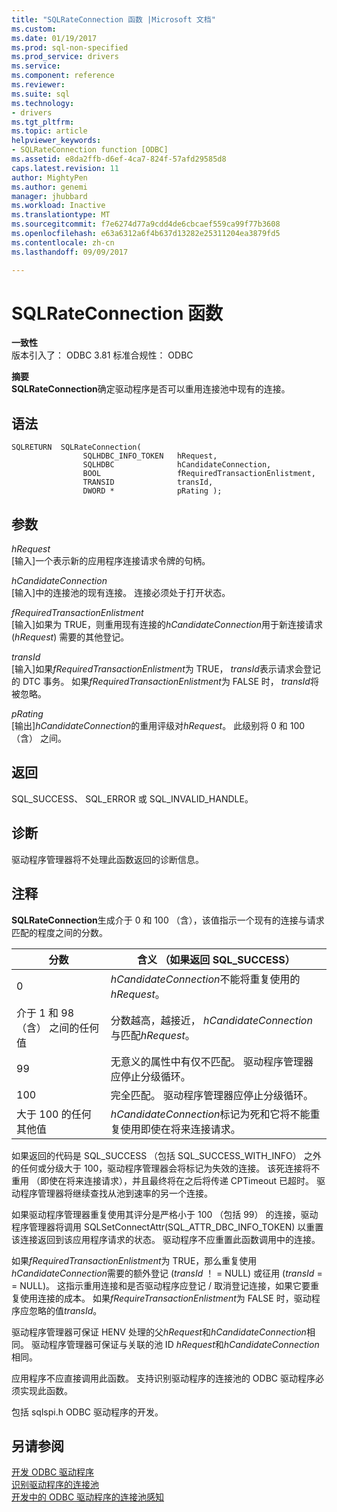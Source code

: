 ```yaml
---
title: "SQLRateConnection 函数 |Microsoft 文档"
ms.custom: 
ms.date: 01/19/2017
ms.prod: sql-non-specified
ms.prod_service: drivers
ms.service: 
ms.component: reference
ms.reviewer: 
ms.suite: sql
ms.technology:
- drivers
ms.tgt_pltfrm: 
ms.topic: article
helpviewer_keywords:
- SQLRateConnection function [ODBC]
ms.assetid: e8da2ffb-d6ef-4ca7-824f-57afd29585d8
caps.latest.revision: 11
author: MightyPen
ms.author: genemi
manager: jhubbard
ms.workload: Inactive
ms.translationtype: MT
ms.sourcegitcommit: f7e6274d77a9cdd4de6cbcaef559ca99f77b3608
ms.openlocfilehash: e63a6312a6f4b637d13282e25311204ea3879fd5
ms.contentlocale: zh-cn
ms.lasthandoff: 09/09/2017

---
```

# <a name="sqlrateconnection-function"></a>SQLRateConnection 函数
**一致性**  
 版本引入了： ODBC 3.81 标准合规性： ODBC  
  
 **摘要**  
 **SQLRateConnection**确定驱动程序是否可以重用连接池中现有的连接。  
  
## <a name="syntax"></a>语法  
  
```  
SQLRETURN  SQLRateConnection(  
                SQLHDBC_INFO_TOKEN   hRequest,  
                SQLHDBC              hCandidateConnection,  
                BOOL                 fRequiredTransactionEnlistment,  
                TRANSID              transId,  
                DWORD *              pRating );  
```  
  
## <a name="arguments"></a>参数  
 *hRequest*  
 [输入]一个表示新的应用程序连接请求令牌的句柄。  
  
 *hCandidateConnection*  
 [输入]中的连接池的现有连接。 连接必须处于打开状态。  
  
 *fRequiredTransactionEnlistment*  
 [输入]如果为 TRUE，则重用现有连接的*hCandidateConnection*用于新连接请求 (*hRequest*) 需要的其他登记。  
  
 *transId*  
 [输入]如果*fRequiredTransactionEnlistment*为 TRUE， *transId*表示请求会登记的 DTC 事务。 如果*fRequiredTransactionEnlistment*为 FALSE 时， *transId*将被忽略。  
  
 *pRating*  
 [输出]*hCandidateConnection*的重用评级对*hRequest*。 此级别将 0 和 100 （含） 之间。  
  
## <a name="returns"></a>返回  
 SQL_SUCCESS、 SQL_ERROR 或 SQL_INVALID_HANDLE。  
  
## <a name="diagnostics"></a>诊断  
 驱动程序管理器将不处理此函数返回的诊断信息。  
  
## <a name="remarks"></a>注释  
 **SQLRateConnection**生成介于 0 和 100 （含），该值指示一个现有的连接与请求匹配的程度之间的分数。  
  
|分数|含义 （如果返回 SQL_SUCCESS）|  
|-----------|-----------------------------------------------|  
|0|*hCandidateConnection*不能将重复使用的*hRequest*。|  
|介于 1 和 98 （含） 之间的任何值|分数越高，越接近， *hCandidateConnection*与匹配*hRequest*。|  
|99|无意义的属性中有仅不匹配。  驱动程序管理器应停止分级循环。|  
|100|完全匹配。  驱动程序管理器应停止分级循环。|  
|大于 100 的任何其他值|*hCandidateConnection*标记为死和它将不能重复使用即使在将来连接请求。|  
  
 如果返回的代码是 SQL_SUCCESS （包括 SQL_SUCCESS_WITH_INFO） 之外的任何或分级大于 100，驱动程序管理器会将标记为失效的连接。 该死连接将不重用 （即使在将来连接请求），并且最终将在之后将传递 CPTimeout 已超时。 驱动程序管理器将继续查找从池到速率的另一个连接。  
  
 如果驱动程序管理器重复使用其评分是严格小于 100 （包括 99） 的连接，驱动程序管理器将调用 SQLSetConnectAttr(SQL_ATTR_DBC_INFO_TOKEN) 以重置该连接返回到该应用程序请求的状态。 驱动程序不应重置此函数调用中的连接。  
  
 如果*fRequiredTransactionEnlistment*为 TRUE，那么重复使用*hCandidateConnection*需要的额外登记 (*transId* ！ = NULL) 或征用 (*transId* = = NULL)。 这指示重用连接和是否驱动程序应登记 / 取消登记连接，如果它要重复使用连接的成本。 如果*fRequireTransactionEnlistment*为 FALSE 时，驱动程序应忽略的值*transId*。  
  
 驱动程序管理器可保证 HENV 处理的父*hRequest*和*hCandidateConnection*相同。 驱动程序管理器可保证与关联的池 ID *hRequest*和*hCandidateConnection*相同。  
  
 应用程序不应直接调用此函数。 支持识别驱动程序的连接池的 ODBC 驱动程序必须实现此函数。  
  
 包括 sqlspi.h ODBC 驱动程序的开发。  
  
## <a name="see-also"></a>另请参阅  
 [开发 ODBC 驱动程序](../../../odbc/reference/develop-driver/developing-an-odbc-driver.md)   
 [识别驱动程序的连接池](../../../odbc/reference/develop-app/driver-aware-connection-pooling.md)   
 [开发中的 ODBC 驱动程序的连接池感知](../../../odbc/reference/develop-driver/developing-connection-pool-awareness-in-an-odbc-driver.md)

